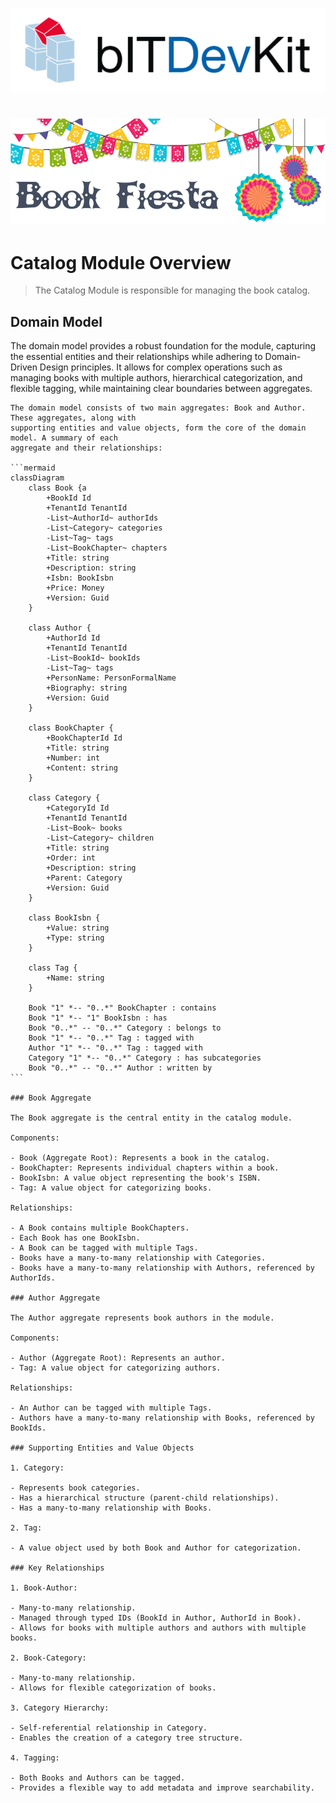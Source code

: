 ![bITDevKit](https://github.com/BridgingIT-GmbH/bITdevKit.Examples.BookFiesta/blob/main/bITDevKit_Logo.png?raw=true)

![bITDevKit](https://raw.githubusercontent.com/BridgingIT-GmbH/bITdevKit.Examples.BookFiesta/refs/heads/main/bITDevKit_BookFiesta_Banner.png)
=====================================

# Catalog Module Overview

> The Catalog Module is responsible for managing the book catalog.

## Domain Model

The domain model provides a robust foundation for the module, capturing the essential entities and
their relationships while adhering to Domain-Driven Design principles. It allows for complex
operations such as managing books with multiple authors, hierarchical categorization, and flexible
tagging, while maintaining clear boundaries between aggregates.
~~~~
The domain model consists of two main aggregates: Book and Author. These aggregates, along with
supporting entities and value objects, form the core of the domain model. A summary of each
aggregate and their relationships:

```mermaid
classDiagram
    class Book {a
        +BookId Id
        +TenantId TenantId
        -List~AuthorId~ authorIds
        -List~Category~ categories
        -List~Tag~ tags
        -List~BookChapter~ chapters
        +Title: string
        +Description: string
        +Isbn: BookIsbn
        +Price: Money
        +Version: Guid
    }

    class Author {
        +AuthorId Id
        +TenantId TenantId
        -List~BookId~ bookIds
        -List~Tag~ tags
        +PersonName: PersonFormalName
        +Biography: string
        +Version: Guid
    }

    class BookChapter {
        +BookChapterId Id
        +Title: string
        +Number: int
        +Content: string
    }

    class Category {
        +CategoryId Id
        +TenantId TenantId
        -List~Book~ books
        -List~Category~ children
        +Title: string
        +Order: int
        +Description: string
        +Parent: Category
        +Version: Guid
    }

    class BookIsbn {
        +Value: string
        +Type: string
    }

    class Tag {
        +Name: string
    }

    Book "1" *-- "0..*" BookChapter : contains
    Book "1" *-- "1" BookIsbn : has
    Book "0..*" -- "0..*" Category : belongs to
    Book "1" *-- "0..*" Tag : tagged with
    Author "1" *-- "0..*" Tag : tagged with
    Category "1" *-- "0..*" Category : has subcategories
    Book "0..*" -- "0..*" Author : written by
```

### Book Aggregate

The Book aggregate is the central entity in the catalog module.

Components:

- Book (Aggregate Root): Represents a book in the catalog.
- BookChapter: Represents individual chapters within a book.
- BookIsbn: A value object representing the book's ISBN.
- Tag: A value object for categorizing books.

Relationships:

- A Book contains multiple BookChapters.
- Each Book has one BookIsbn.
- A Book can be tagged with multiple Tags.
- Books have a many-to-many relationship with Categories.
- Books have a many-to-many relationship with Authors, referenced by AuthorIds.

### Author Aggregate

The Author aggregate represents book authors in the module.

Components:

- Author (Aggregate Root): Represents an author.
- Tag: A value object for categorizing authors.

Relationships:

- An Author can be tagged with multiple Tags.
- Authors have a many-to-many relationship with Books, referenced by BookIds.

### Supporting Entities and Value Objects

1. Category:

- Represents book categories.
- Has a hierarchical structure (parent-child relationships).
- Has a many-to-many relationship with Books.

2. Tag:

- A value object used by both Book and Author for categorization.

### Key Relationships

1. Book-Author:

- Many-to-many relationship.
- Managed through typed IDs (BookId in Author, AuthorId in Book).
- Allows for books with multiple authors and authors with multiple books.

2. Book-Category:

- Many-to-many relationship.
- Allows for flexible categorization of books.

3. Category Hierarchy:

- Self-referential relationship in Category.
- Enables the creation of a category tree structure.

4. Tagging:

- Both Books and Authors can be tagged.
- Provides a flexible way to add metadata and improve searchability.